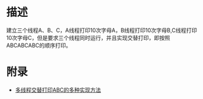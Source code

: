 # 描述
建立三个线程A、B、C，A线程打印10次字母A，B线程打印10次字母B,C线程打印10次字母C，但是要求三个线程同时运行，并且实现交替打印，即按照ABCABCABC的顺序打印。

# 附录
* [多线程交替打印ABC的多种实现方法](https://blog.csdn.net/xiaokang123456kao/article/details/77331878)